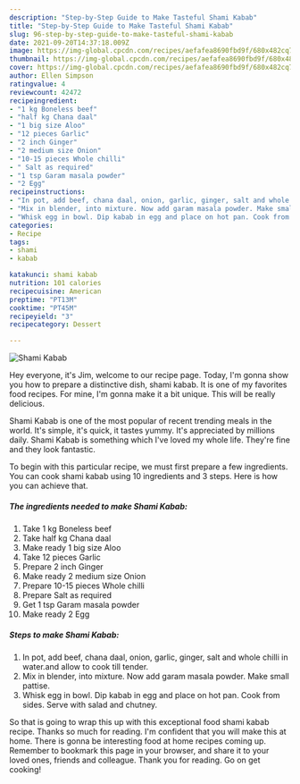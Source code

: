 ```yaml
---
description: "Step-by-Step Guide to Make Tasteful Shami Kabab"
title: "Step-by-Step Guide to Make Tasteful Shami Kabab"
slug: 96-step-by-step-guide-to-make-tasteful-shami-kabab
date: 2021-09-20T14:37:18.009Z
image: https://img-global.cpcdn.com/recipes/aefafea8690fbd9f/680x482cq70/shami-kabab-recipe-main-photo.jpg
thumbnail: https://img-global.cpcdn.com/recipes/aefafea8690fbd9f/680x482cq70/shami-kabab-recipe-main-photo.jpg
cover: https://img-global.cpcdn.com/recipes/aefafea8690fbd9f/680x482cq70/shami-kabab-recipe-main-photo.jpg
author: Ellen Simpson
ratingvalue: 4
reviewcount: 42472
recipeingredient:
- "1 kg Boneless beef"
- "half kg Chana daal"
- "1 big size Aloo"
- "12 pieces Garlic"
- "2 inch Ginger"
- "2 medium size Onion"
- "10-15 pieces Whole chilli"
- " Salt as required"
- "1 tsp Garam masala powder"
- "2 Egg"
recipeinstructions:
- "In pot, add beef, chana daal, onion, garlic, ginger, salt and whole chilli in water.and allow to cook till tender."
- "Mix in blender, into mixture. Now add garam masala powder. Make small pattise."
- "Whisk egg in bowl. Dip kabab in egg and place on hot pan. Cook from sides. Serve with salad and chutney."
categories:
- Recipe
tags:
- shami
- kabab

katakunci: shami kabab 
nutrition: 101 calories
recipecuisine: American
preptime: "PT13M"
cooktime: "PT45M"
recipeyield: "3"
recipecategory: Dessert

---
```



![Shami Kabab](https://img-global.cpcdn.com/recipes/aefafea8690fbd9f/680x482cq70/shami-kabab-recipe-main-photo.jpg)

Hey everyone, it's Jim, welcome to our recipe page. Today, I'm gonna show you how to prepare a distinctive dish, shami kabab. It is one of my favorites food recipes. For mine, I'm gonna make it a bit unique. This will be really delicious.

Shami Kabab is one of the most popular of recent trending meals in the world. It's simple, it's quick, it tastes yummy. It's appreciated by millions daily. Shami Kabab is something which I've loved my whole life. They're fine and they look fantastic.




To begin with this particular recipe, we must first prepare a few ingredients. You can cook shami kabab using 10 ingredients and 3 steps. Here is how you can achieve that.

<!--inarticleads1-->

##### The ingredients needed to make Shami Kabab:

1. Take 1 kg Boneless beef
1. Take half kg Chana daal
1. Make ready 1 big size Aloo
1. Take 12 pieces Garlic
1. Prepare 2 inch Ginger
1. Make ready 2 medium size Onion
1. Prepare 10-15 pieces Whole chilli
1. Prepare  Salt as required
1. Get 1 tsp Garam masala powder
1. Make ready 2 Egg




<!--inarticleads2-->

##### Steps to make Shami Kabab:

1. In pot, add beef, chana daal, onion, garlic, ginger, salt and whole chilli in water.and allow to cook till tender.
1. Mix in blender, into mixture. Now add garam masala powder. Make small pattise.
1. Whisk egg in bowl. Dip kabab in egg and place on hot pan. Cook from sides. Serve with salad and chutney.




So that is going to wrap this up with this exceptional food shami kabab recipe. Thanks so much for reading. I'm confident that you will make this at home. There is gonna be interesting food at home recipes coming up. Remember to bookmark this page in your browser, and share it to your loved ones, friends and colleague. Thank you for reading. Go on get cooking!
